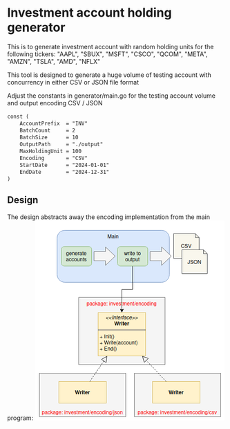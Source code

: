 # Investment account holding generator

This is to generate investment account with random holding units for the following tickers:
"AAPL", "SBUX", "MSFT", "CSCO", "QCOM", "META", "AMZN", "TSLA", "AMD", "NFLX"

This tool is designed to generate a huge volume of testing account with concurrency in either CSV or JSON file format

Adjust the constants in generator/main.go for the testing account volume and output encoding CSV / JSON
```
const (
	AccountPrefix  = "INV"
	BatchCount     = 2
	BatchSize      = 10
	OutputPath     = "./output"
	MaxHoldingUnit = 100
	Encoding       = "CSV"
	StartDate      = "2024-01-01"
	EndDate        = "2024-12-31"
)
```

## Design
The design abstracts away the encoding implementation from the main program:
![investment-account-generator](./images/account-generator.png)